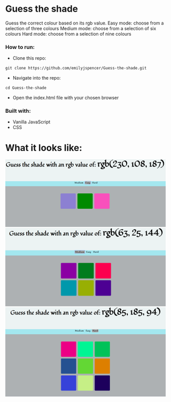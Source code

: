 # Guess the shade

Guess the correct colour based on its rgb value.
Easy mode: choose from a selection of three colours
Medium mode: choose from a selection of six colours
Hard mode: choose from a selection of nine colours

### How to run:
* Clone this repo:
```html
git clone https://github.com/emilyjspencer/Guess-the-shade.git
```
* Navigate into the repo:
```html
cd Guess-the-shade
```
* Open the index.html file with your chosen browser


### Built with:
* Vanilla JavaScript
* CSS

# What it looks like:

![easy](easy.png)
![medium](medium.png)
![hard](hard.png)


